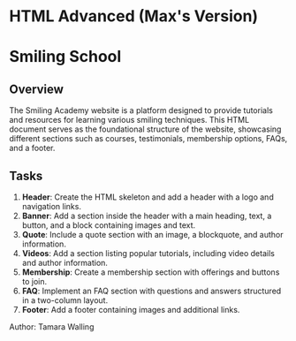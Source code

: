 # HTML Advanced (Max's Version)

# Smiling School

## Overview
The Smiling Academy website is a platform designed to provide tutorials and resources for learning various smiling techniques. This HTML document serves as the foundational structure of the website, showcasing different sections such as courses, testimonials, membership options, FAQs, and a footer.

## Tasks
1. **Header**: Create the HTML skeleton and add a header with a logo and navigation links.
2. **Banner**: Add a section inside the header with a main heading, text, a button, and a block containing images and text.
3. **Quote**: Include a quote section with an image, a blockquote, and author information.
4. **Videos**: Add a section listing popular tutorials, including video details and author information.
5. **Membership**: Create a membership section with offerings and buttons to join.
6. **FAQ**: Implement an FAQ section with questions and answers structured in a two-column layout.
7. **Footer**: Add a footer containing images and additional links.


Author: Tamara Walling
